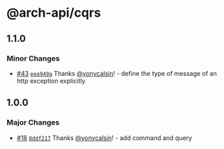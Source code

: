 # @arch-api/cqrs

## 1.1.0

### Minor Changes

- [#43](https://github.com/yonycalsin/arch-api/pull/43) [`eea949a`](https://github.com/yonycalsin/arch-api/commit/eea949a58a622c27c1a158a3c7f829d47541ccad) Thanks [@yonycalsin](https://github.com/yonycalsin)! - define the type of message of an http exception explicitly

## 1.0.0

### Major Changes

- [#18](https://github.com/yonycalsin/arch-api/pull/18) [`8ddf217`](https://github.com/yonycalsin/arch-api/commit/8ddf21751387672fce14e360775bac5a9ccc1b9e) Thanks [@yonycalsin](https://github.com/yonycalsin)! - add command and query
